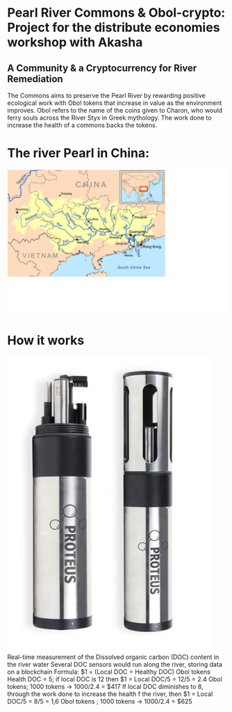 # Pearl River Commons & Obol-crypto: Project for the distribute economies workshop with Akasha
## A Community & a Cryptocurrency for River Remediation
The Commons aims to preserve the Pearl River by rewarding positive ecological work with Obol tokens that increase in value as the environment improves. Obol refers to the name of the coins given to Charon, who would ferry souls across the River Styx in Greek mythology.
The work done to increase the health of a commons backs the tokens.
# The river Pearl in China:
![](/images/River_Pearl.jpg)
# How it works
![](/images/DOC_measurement.jpg)
Real-time measurement of the Dissolved organic carbon (DOC) content in the river water
Several DOC sensors would run along the river, storing data on a blockchain
Formula: $1 = (Local DOC ÷ Healthy DOC) Obol tokens
Health DOC = 5; if local DOC is 12 then $1 =  Local DOC/5 = 12/5 = 2.4 Obol tokens; 1000 tokens → 1000/2.4 = $417
If local DOC diminishes to 8, through the work done to increase the health f the river, then  $1 =  Local DOC/5 = 8/5 = 1,6 Obol tokens ; 1000 tokens → 1000/2.4 = $625
